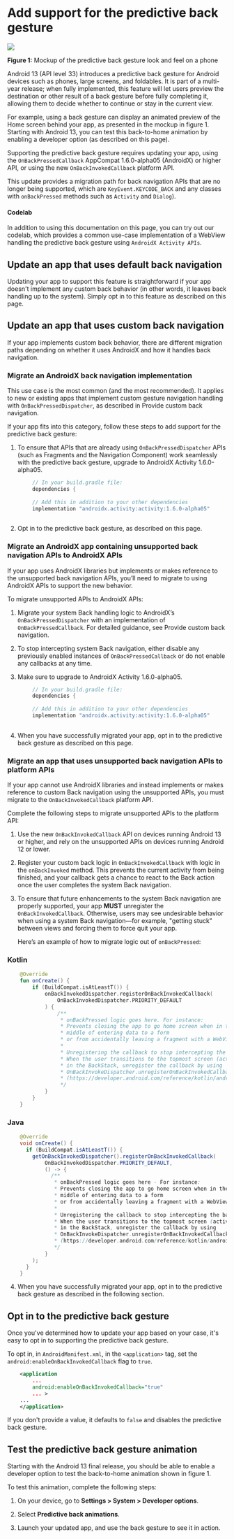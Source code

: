 # Add support for the predictive back gesture

![](https://developer.android.com/static/images/about/versions/13/predictive-back-nav-home.gif)

**Figure 1:** Mockup of the predictive back gesture look and feel on a phone

Android 13 (API level 33) introduces a predictive back gesture for Android devices such as phones, large screens, and foldables. It is part of a multi-year release; when fully implemented, this feature will let users preview the destination or other result of a back gesture before fully completing it, allowing them to decide whether to continue or stay in the current view.

For example, using a back gesture can display an animated preview of the Home screen behind your app, as presented in the mockup in figure 1. Starting with Android 13, you can test this back-to-home animation by enabling a developer option (as described on this page).

Supporting the predictive back gesture requires updating your app, using the `OnBackPressedCallback` AppCompat 1.6.0-alpha05 (AndroidX) or higher API, or using the new `OnBackInvokedCallback` platform API.

This update provides a migration path for back navigation APIs that are no longer being supported, which are `KeyEvent.KEYCODE_BACK` and any classes with `onBackPressed` methods such as `Activity` and `Dialog`).

#### Codelab

In addition to using this documentation on this page, you can try out our codelab, which provides a common use-case implementation of a WebView handling the predictive back gesture using `AndroidX Activity APIs`.

Update an app that uses default back navigation
-----------------------------------------------

Updating your app to support this feature is straightforward if your app doesn't implement any custom back behavior (in other words, it leaves back handling up to the system). Simply opt in to this feature as described on this page.

Update an app that uses custom back navigation
----------------------------------------------

If your app implements custom back behavior, there are different migration paths depending on whether it uses AndroidX and how it handles back navigation.

### Migrate an AndroidX back navigation implementation

This use case is the most common (and the most recommended). It applies to new or existing apps that implement custom gesture navigation handling with `OnBackPressedDispatcher`, as described in Provide custom back navigation.

If your app fits into this category, follow these steps to add support for the predictive back gesture:

1.  To ensure that APIs that are already using `OnBackPressedDispatcher` APIs (such as Fragments and the Navigation Component) work seamlessly with the predictive back gesture, upgrade to AndroidX Activity 1.6.0-alpha05.
    
```groovy    
        // In your build.gradle file:
        dependencies {
        
        // Add this in addition to your other dependencies
        implementation "androidx.activity:activity:1.6.0-alpha05"
        
```

2.  Opt in to the predictive back gesture, as described on this page.
    

### Migrate an AndroidX app containing unsupported back navigation APIs to AndroidX APIs

If your app uses AndroidX libraries but implements or makes reference to the unsupported back navigation APIs, you’ll need to migrate to using AndroidX APIs to support the new behavior.

To migrate unsupported APIs to AndroidX APIs:

1.  Migrate your system Back handling logic to AndroidX’s `OnBackPressedDispatcher` with an implementation of `OnBackPressedCallback`. For detailed guidance, see Provide custom back navigation.
    
2.  To stop intercepting system Back navigation, either disable any previously enabled instances of `OnBackPressedCallback` or do not enable any callbacks at any time.
    
3.  Make sure to upgrade to AndroidX Activity 1.6.0-alpha05.

```groovy    
        // In your build.gradle file:
        dependencies {
        
        // Add this in addition to your other dependencies
        implementation "androidx.activity:activity:1.6.0-alpha05"
        
```

4.  When you have successfully migrated your app, opt in to the predictive back gesture as described on this page.
    

### Migrate an app that uses unsupported back navigation APIs to platform APIs

If your app cannot use AndroidX libraries and instead implements or makes reference to custom Back navigation using the unsupported APIs, you must migrate to the `OnBackInvokedCallback` platform API.

Complete the following steps to migrate unsupported APIs to the platform API:

1.  Use the new `OnBackInvokedCallback` API on devices running Android 13 or higher, and rely on the unsupported APIs on devices running Android 12 or lower.
    
2.  Register your custom back logic in `OnBackInvokedCallback` with logic in the `onBackInvoked` method. This prevents the current activity from being finished, and your callback gets a chance to react to the Back action once the user completes the system Back navigation.
    
3.  To ensure that future enhancements to the system Back navigation are properly supported, your app **MUST** unregister the `OnBackInvokedCallback`. Otherwise, users may see undesirable behavior when using a system Back navigation—for example, "getting stuck" between views and forcing them to force quit your app.
    
    Here’s an example of how to migrate logic out of `onBackPressed`:
    
### Kotlin

```kotlin    
    @Override
    fun onCreate() {
        if (BuildCompat.isAtLeastT()) {
            onBackInvokedDispatcher.registerOnBackInvokedCallback(
                OnBackInvokedDispatcher.PRIORITY_DEFAULT
            ) {
                /**
                 * onBackPressed logic goes here. For instance:
                 * Prevents closing the app to go home screen when in the
                 * middle of entering data to a form
                 * or from accidentally leaving a fragment with a WebView in it
                 *
                 * Unregistering the callback to stop intercepting the back gesture:
                 * When the user transitions to the topmost screen (activity, fragment)
                 * in the BackStack, unregister the callback by using
                 * OnBackInvokeDispatcher.unregisterOnBackInvokedCallback
                 * (https://developer.android.com/reference/kotlin/android/window/OnBackInvokedDispatcher#unregisteronbackinvokedcallback)
                 */
            }
        }
    }
```

### Java

```java    
    @Override
    void onCreate() {
      if (BuildCompat.isAtLeastT()) {
        getOnBackInvokedDispatcher().registerOnBackInvokedCallback(
            OnBackInvokedDispatcher.PRIORITY_DEFAULT,
            () -> {
              /**
               * onBackPressed logic goes here - For instance:
               * Prevents closing the app to go home screen when in the
               * middle of entering data to a form
               * or from accidentally leaving a fragment with a WebView in it
               *
               * Unregistering the callback to stop intercepting the back gesture:
               * When the user transitions to the topmost screen (activity, fragment)
               * in the BackStack, unregister the callback by using
               * OnBackInvokeDispatcher.unregisterOnBackInvokedCallback
               * (https://developer.android.com/reference/kotlin/android/view/OnBackInvokedDispatcher#unregisteronbackinvokedcallback)
               */
            }
        );
      }
    }
```

4.  When you have successfully migrated your app, opt in to the predictive back gesture as described in the following section.
    

Opt in to the predictive back gesture
-------------------------------------

Once you've determined how to update your app based on your case, it's easy to opt in to supporting the predictive back gesture.

To opt in, in `AndroidManifest.xml`, in the `<application>` tag, set the `android:enableOnBackInvokedCallback` flag to `true`.

```xml
    <application
        ...
        android:enableOnBackInvokedCallback="true"
        ... >
    ...
    </application>
```

If you don't provide a value, it defaults to `false` and disables the predictive back gesture.

Test the predictive back gesture animation
------------------------------------------

Starting with the Android 13 final release, you should be able to enable a developer option to test the back-to-home animation shown in figure 1.

To test this animation, complete the following steps:

1.  On your device, go to **Settings > System > Developer options**.
    
2.  Select **Predictive back animations**.
    
3.  Launch your updated app, and use the back gesture to see it in action.